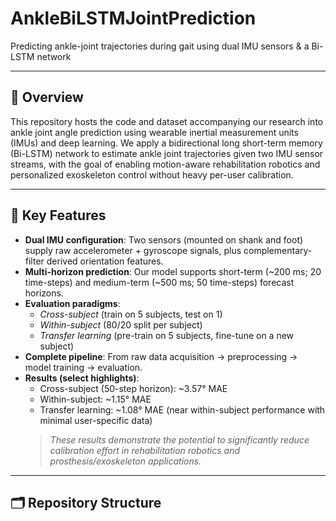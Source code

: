 # AnkleBiLSTMJointPrediction  
Predicting ankle-joint trajectories during gait using dual IMU sensors & a Bi-LSTM network  

---

## 🚀 Overview  
This repository hosts the code and dataset accompanying our research into ankle joint angle prediction using wearable inertial measurement units (IMUs) and deep learning. We apply a bidirectional long short-term memory (Bi-LSTM) network to estimate ankle joint trajectories given two IMU sensor streams, with the goal of enabling motion-aware rehabilitation robotics and personalized exoskeleton control without heavy per-user calibration.

---

## 📌 Key Features  
- **Dual IMU configuration**: Two sensors (mounted on shank and foot) supply raw accelerometer + gyroscope signals, plus complementary-filter derived orientation features.  
- **Multi-horizon prediction**: Our model supports short-term (~200 ms; 20 time-steps) and medium-term (~500 ms; 50 time-steps) forecast horizons.  
- **Evaluation paradigms**:  
  - *Cross-subject* (train on 5 subjects, test on 1)  
  - *Within-subject* (80/20 split per subject)  
  - *Transfer learning* (pre-train on 5 subjects, fine-tune on a new subject)  
- **Complete pipeline**: From raw data acquisition → preprocessing → model training → evaluation.  
- **Results (select highlights)**:  
  - Cross-subject (50-step horizon): ~3.57° MAE  
  - Within-subject: ~1.15° MAE  
  - Transfer learning: ~1.08° MAE (near within-subject performance with minimal user-specific data)  
  > *These results demonstrate the potential to significantly reduce calibration effort in rehabilitation robotics and prosthesis/exoskeleton applications.*

---

## 🗂 Repository Structure  
